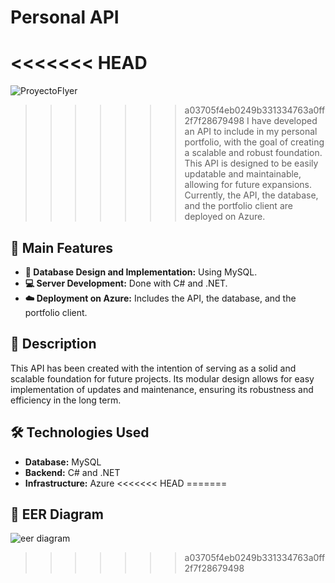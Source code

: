 # Personal API

<<<<<<< HEAD
=======
![ProyectoFlyer](https://github.com/user-attachments/assets/f43b44f5-6791-41bd-807d-01b34396f2e6)


>>>>>>> a03705f4eb0249b331334763a0ff2f7f28679498
I have developed an API to include in my personal portfolio, with the goal of creating a scalable and robust foundation. This API is designed to be easily updatable and maintainable, allowing for future expansions. Currently, the API, the database, and the portfolio client are deployed on Azure.

## 🚀 Main Features

- **📂 Database Design and Implementation:** Using MySQL.
- **💻 Server Development:** Done with C# and .NET.
- **☁️ Deployment on Azure:** Includes the API, the database, and the portfolio client.

## 📄 Description

This API has been created with the intention of serving as a solid and scalable foundation for future projects. Its modular design allows for easy implementation of updates and maintenance, ensuring its robustness and efficiency in the long term.

## 🛠️ Technologies Used

- **Database:** MySQL
- **Backend:** C# and .NET
- **Infrastructure:** Azure
<<<<<<< HEAD
=======

## 📂 EER Diagram

![eer diagram](https://github.com/user-attachments/assets/a1c3b6c3-895f-4037-9630-14a9c4e00042)
>>>>>>> a03705f4eb0249b331334763a0ff2f7f28679498
